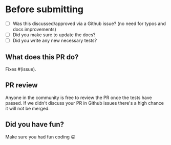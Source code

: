 # Before submitting

- [ ] Was this discussed/approved via a Github issue? (no need for typos and docs improvements)
- [ ] Did you make sure to update the docs?
- [ ] Did you write any new necessary tests?

## What does this PR do?

Fixes #(issue).

## PR review

Anyone in the community is free to review the PR once the tests have passed.
If we didn't discuss your PR in Github issues there's a high chance it will not be merged.

## Did you have fun?

Make sure you had fun coding 🙃
